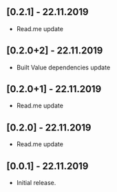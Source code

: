 ## [0.2.1] - 22.11.2019

* Read.me update

## [0.2.0+2] - 22.11.2019

* Built Value dependencies update

## [0.2.0+1] - 22.11.2019

* Read.me update

## [0.2.0] - 22.11.2019

* Read.me update

## [0.0.1] - 22.11.2019

* Initial release.
